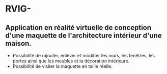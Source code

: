 # RVIG-

## Application en réalité virtuelle de conception d'une maquette de l'architecture intérieur d'une maison.
- Possibilité de rajouter, enlever et modifier les murs, les fenêtres, les portes ainsi que les meubles et la décoration intérieure.
- Possibilité de visiter la maquette en taille réelle.
